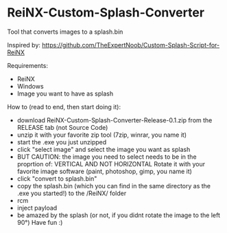 # ReiNX-Custom-Splash-Converter
Tool that converts images to a splash.bin

Inspired by: https://github.com/TheExpertNoob/Custom-Splash-Script-for-ReiNX

Requirements:
- ReiNX
- Windows
- Image you want to have as splash


How to (read to end, then start doing it):
- download ReiNX-Custom-Splash-Converter-Release-0.1.zip from the RELEASE tab (not Source Code)
- unzip it with your favorite zip tool (7zip, winrar, you name it)
- start the .exe you just unzipped
- click "select image" and select the image you want as splash
- BUT CAUTION:
the image you need to select needs to be in the proprtion of:
VERTICAL
AND NOT
HORIZONTAL
Rotate it with your favorite image software (paint, photoshop, gimp, you name it)
- click "convert to splash.bin"
- copy the splash.bin (which you can find in the same directory as the .exe you started!) to the /ReiNX/ folder
- rcm
- inject payload
- be amazed by the splash (or not, if you didnt rotate the image to the left 90°)
Have fun :)
